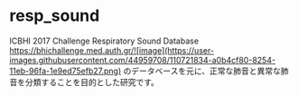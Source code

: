 # resp_sound
ICBHI 2017 Challenge Respiratory Sound Database
https://bhichallenge.med.auth.gr/![image](https://user-images.githubusercontent.com/44959708/110721834-a0b4cf80-8254-11eb-96fa-1e9ed75efb27.png)
のデータベースを元に、正常な肺音と異常な肺音を分類することを目的とした研究です。
